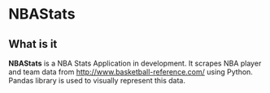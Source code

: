 # NBAStats

## What is it

**NBAStats** is a   NBA Stats Application in development. It scrapes NBA player
and team data from http://www.basketball-reference.com/ using Python.
Pandas library is used to visually represent this data.
